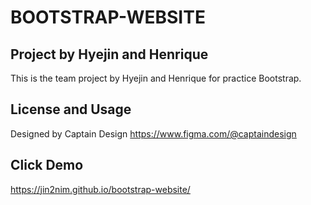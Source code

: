 # BOOTSTRAP-WEBSITE

## Project by Hyejin and Henrique

This is the team project by Hyejin and Henrique for practice Bootstrap.

## License and Usage

Designed by Captain Design
https://www.figma.com/@captaindesign

## Click Demo

https://jin2nim.github.io/bootstrap-website/
